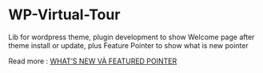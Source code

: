 WP-Virtual-Tour
===============

Lib for wordpress theme, plugin development to show Welcome page after theme install or update, plus Feature Pointer to show what is new pointer

Read more : [WHAT’S NEW VÀ FEATURED POINTER](http://wordpresskite.com/theme-development/whats-new-va-featured-pointer/)
